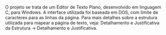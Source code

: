 O projeto se trata de um Editor de Texto Plano, desenvolvido em linguagem C, para Windows.
A interface utilizada foi baseada em DOS, com limite de caracteres para as linhas da página.
Para mais detalhes sobre a estrutura utilizada para mapear a página de texto, veja: Detalhamento e Justificativa da Estrutura -> Detalhamento e Justificativa.
